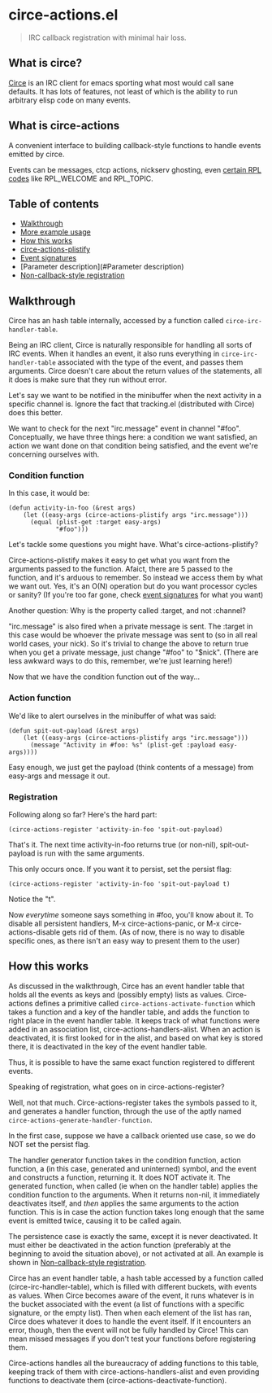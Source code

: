 # circe-actions.el
> IRC callback registration with minimal hair loss.

## What is circe?
[Circe][] is an IRC client for emacs sporting what most would call sane defaults. It has lots of features, not least of which is the ability to run arbitrary elisp code on many events.

[circe]: https://github.com/jorgenschaefer/circe

## What is circe-actions
A convenient interface to building callback-style functions to handle events emitted by circe.

Events can be messages, ctcp actions, nickserv ghosting, even [certain RPL codes][] like RPL_WELCOME and RPL_TOPIC.

[certain RPL codes]: https://tools.ietf.org/html/rfc2812#section-5

## Table of contents

- [Walkthrough](#Walkthrough)
- [More example usage](#More-example-usage)
- [How this works](#How-this-works)
- [circe-actions-plistify](#circe-actions-plistify)
- [Event signatures](#Event-signatures)
- [Parameter description](#Parameter description)
- [Non-callback-style registration](#Non-callback-style-registration)

## Walkthrough

Circe has an hash table internally, accessed by a function called ```circe-irc-handler-table```.

Being an IRC client, Circe is naturally responsible for handling all sorts of IRC events. When it handles an event, it also runs everything in ```circe-irc-handler-table``` associated with the type of the event, and passes them arguments. Circe doesn't care about the return values of the statements, all it does is make sure that they run without error.

Let's say we want to be notified in the minibuffer when the next activity in a specific channel is. Ignore the fact that tracking.el (distributed with Circe) does this better.

We want to check for the next "irc.message" event in channel "#foo". Conceptually, we have three things here: a condition we want satisfied, an action we want done on that condition being satisfied, and the event we're concerning ourselves with.

### Condition function
In this case, it would be:

``` elisp
(defun activity-in-foo (&rest args)
    (let ((easy-args (circe-actions-plistify args "irc.message")))
	  (equal (plist-get :target easy-args)
	         "#foo")))
```

Let's tackle some questions you might have. What's circe-actions-plistify?

Circe-actions-plistify makes it easy to get what you want from the arguments passed to the function. Afaict, there are 5 passed to the function, and it's arduous to remember. So instead we access them by what we want out. Yes, it's an O(N) operation but do you want processor cycles or sanity? (If you're too far gone, check [event signatures](#Event-signatures) for what you want)

Another question: Why is the property called :target, and not :channel?

"irc.message" is also fired when a private message is sent. The :target in this case would be whoever the private message was sent to (so in all real world cases, your nick). So it's trivial to change the above to return true when you get a private message, just change "#foo" to "$nick". (There are less awkward ways to do this, remember, we're just learning here!)

Now that we have the condition function out of the way... 

### Action function
We'd like to alert ourselves in the minibuffer of what was said:

``` elisp
(defun spit-out-payload (&rest args)
    (let ((easy-args (circe-actions-plistify args "irc.message")))
	  (message "Activity in #foo: %s" (plist-get :payload easy-args))))
```

Easy enough, we just get the payload (think contents of a message) from easy-args and message it out.

### Registration
Following along so far? Here's the hard part:

``` elisp
(circe-actions-register 'activity-in-foo 'spit-out-payload)
```

That's it. The next time activity-in-foo returns true (or non-nil), spit-out-payload is run with the same arguments.

This only occurs once. If you want it to persist, set the persist flag:

``` elisp
(circe-actions-register 'activity-in-foo 'spit-out-payload t)
```
Notice the "t".

Now _everytime_ someone says something in #foo, you'll know about it. To disable all persistent handlers, M-x circe-actions-panic, or M-x circe-actions-disable gets rid of them. (As of now, there is no way to disable specific ones, as there isn't an easy way to present them to the user)


## How this works
As discussed in the walkthrough, Circe has an event handler table that holds all the events as keys and (possibly empty) lists as values. Circe-actions defines a primitive called ```circe-actions-activate-function``` which takes a function and a key of the handler table, and adds the function to right place in the event handler table. It keeps track of what functions were added in an association list, circe-actions-handlers-alist. When an action is deactivated, it is first looked for in the alist, and based on what key is stored there, it is deactivated in the key of the event handler table.

Thus, it is possible to have the same exact function registered to different events.

Speaking of registration, what goes on in circe-actions-register?

Well, not that much. Circe-actions-register takes the symbols passed to it, and generates a handler function, through the use of the aptly named ```circe-actions-generate-handler-function```.

In the first case, suppose we have a callback oriented use case, so we do NOT set the persist flag.

The handler generator function takes in the condition function, action function, a (in this case, generated and uninterned) symbol, and the event and constructs a function, returning it. It does NOT activate it. The generated function, when called (ie when on the handler table) applies the condition function to the arguments. When it returns non-nil, it immediately deactivates itself, and _then_ applies the same arguments to the action function. This is in case the action function takes long enough that the same event is emitted twice, causing it to be called again.

The persistence case is exactly the same, except it is never deactivated. It must either be deactivated in the action function (preferably at the beginning to avoid the situation above), or not activated at all. An example is shown in [Non-callback-style registration](#Non-callback-style-registration).




Circe has an event handler table, a hash table accessed by a function
called (circe-irc-handler-table), which is filled with different
buckets, with events as values. When Circe becomes aware of the event,
it runs whatever is in the bucket associated with the event (a list of
functions with a specific signature, or the empty list). Then when
each element of the list has ran, Circe does whatever it does to
handle the event itself. If it encounters an error, though, then the
event will not be fully handled by Circe! This can mean missed
messages if you don't test your functions before registering them.

Circe-actions handles all the bureaucracy of adding functions to this table, keeping track of them with circe-actions-handlers-alist and even providing functions to deactivate them (circe-actions-deactivate-function).
